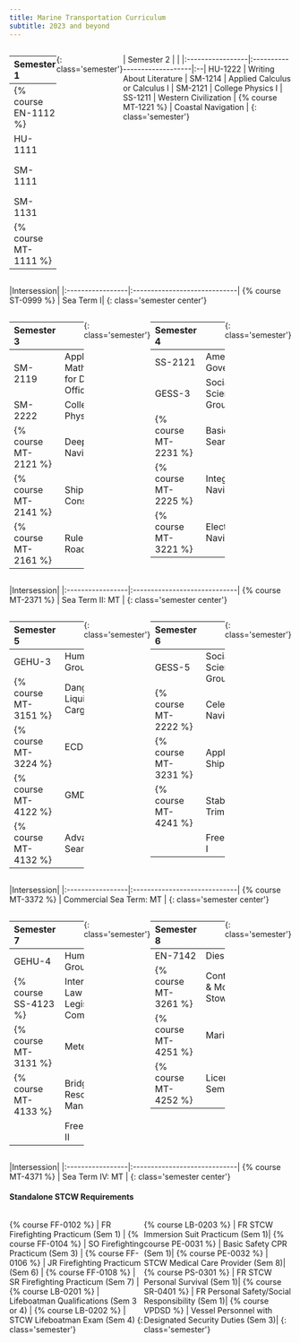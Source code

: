 ```yaml
---
title: Marine Transportation Curriculum
subtitle: 2023 and beyond
---
```


<div style='display:flex;' markdown=1>

| Semester 1  | |
|:-----------------|:-----------------------------|
{% course EN-1112 %} | Engineering Systems & Safety |
HU-1111  | English Composition |
SM-1111  | Precalculus w/ Trigonometry |
SM-1131  | Chemistry I |
{% course MT-1111 %} | Vessel Familiarization & BST |
{: class='semester'}

| Semester 2  | |
|:-----------------|:-----------------------------|:--|
HU-1222  | Writing About Literature |
SM-1214  | Applied Calculus or Calculus I |
SM-2121  | College Physics I |
SS-1211  | Western Civilization |
{% course MT-1221 %} | Coastal Navigation |
{: class='semester'}

</div>

|Intersession|
|:-----------------|:-----------------------------|
{% course ST-0999 %} | Sea Term I|
{: class='semester center'}


<div style='display:flex;' markdown=1>

| Semester 3  | |
|:-----------------|:-----------------------------|
SM-2119  | Applied Mathematics for Deck Officers |
SM-2222  | College Physics II |
{% course MT-2121 %} | Deep Sea Navigation |
{% course MT-2141 %} | Ship Construction |
{% course MT-2161 %} | Rules of the Road |
{: class='semester'}


| Semester 4  | |
|:-----------------|:-----------------------------|
SS-2121  | American Government |
GESS-3 | Social Science Group I |
{% course MT-2231 %} | Basic Seamanship |
{% course MT-2225 %} | Integrated Navigation |
{% course MT-3221 %} | Electronic Navigation |
{: class='semester'}

</div>

|Intersession|
|:-----------------|:-----------------------------|
{% course MT-2371 %} | Sea Term II: MT |
{: class='semester center'}

<div style='display:flex;' markdown=1>

| Semester 5  | |
|:-----------------|:-----------------------------|
GEHU-3 | Humanities Group I |
{% course MT-3151 %} | Dangerous Liquid Cargo |
{% course MT-3224 %} | ECDIS |
{% course MT-4122 %} | GMDSS |
{% course MT-4132 %} | Advanced Seamanship |
{: class='semester'}


| Semester 6  | |
|:-----------------|:-----------------------------|
GESS-5 | Social Science Group III |
{% course MT-2222 %} | Celestial Navigation |
{% course MT-3231 %} | Applied Shiphandling |
{% course MT-4241 %} | Stability & Trim |
|| Free Elective I  |
{: class='semester'}
</div>

|Intersession|
|:-----------------|:-----------------------------|
{% course MT-3372 %} | Commercial Sea Term: MT |
{: class='semester center'}


<div style='display:flex;' markdown=1>

| Semester 7  | |
|:-----------------|:-----------------------------|
GEHU-4 | Humanities Group I or II |
{% course SS-4123 %} | International Law & Legislative Compliance |
{% course MT-3131 %} | Meteorology |
{% course MT-4133 %} | Bridge Resource Management |
||  Free Elective II  |
{: class='semester'}



| Semester 8  | |
|:-----------------|:-----------------------------|
EN-7142  | Diesel Engines |
{% course MT-3261 %} | Containerization & Modern Cargo Stowage |
{% course MT-4251 %} | Marine Safety |
{% course MT-4252 %} | Licensing Seminar: MT |
{: class='semester'}

</div>

|Intersession|
|:-----------------|:-----------------------------|
{% course MT-4371 %} | Sea Term IV: MT |
{: class='semester center'}


####  Standalone STCW Requirements

<div style='display:flex ' markdown=1>


{% course FF-0102 %} |  FR Firefighting Practicum (Sem 1) | 
{% course FF-0104 %} |  SO Firefighting Practicum (Sem 3) |
{% course FF-0106 %} |  JR Firefighting Practicum (Sem 6) |
{% course FF-0108 %} |  SR Firefighting Practicum (Sem 7) |
{% course LB-0201 %} |  Lifeboatman Qualifications (Sem 3 or 4) |
{% course LB-0202 %} |  STCW Lifeboatman Exam (Sem 4)
{: class='semester'}


{% course LB-0203 %}  |  FR STCW Immersion Suit Practicum (Sem 1)|
{% course PE-0031 %}  |  Basic Safety CPR (Sem 1)|
{% course PE-0032 %}  |  STCW Medical Care Provider (Sem 8)|
{% course PS-0301 %}  |  FR STCW Personal Survival (Sem 1)|
{% course SR-0401 %}  |  FR Personal Safety/Social Responsibility   (Sem 1)|
{% course   VPDSD %}  |  Vessel Personnel with Designated Security Duties  (Sem 3)|
{: class='semester'}


</div>
